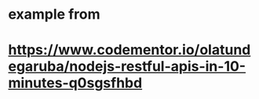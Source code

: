 # example from
# https://www.codementor.io/olatundegaruba/nodejs-restful-apis-in-10-minutes-q0sgsfhbd